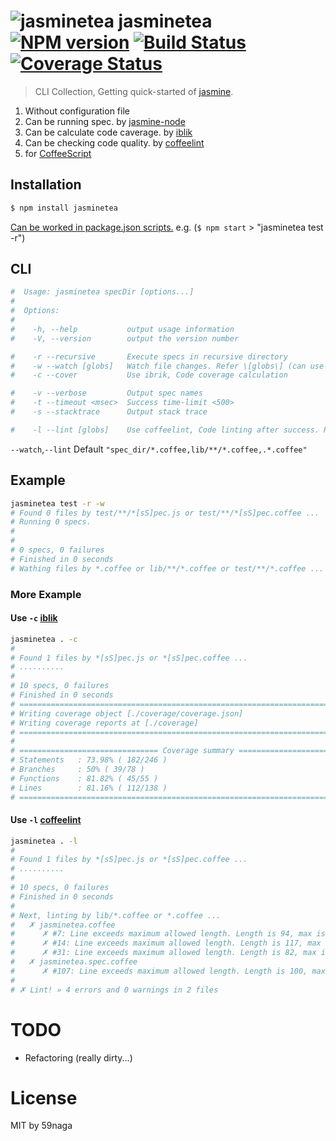 # ![jasminetea][.svg] jasminetea [![NPM version][npm-image]][npm] [![Build Status][travis-image]][travis] [![Coverage Status][coveralls-image]][coveralls]

> CLI Collection, Getting quick-started of [jasmine][d-1].

1. Without configuration file
2. Can be running spec. by [jasmine-node][d-1]
3. Can be calculate code caverage. by [iblik][d-2]
4. Can be checking code quality. by [coffeelint][d-3]
5. for [CoffeeScript][d-4]

## Installation
```bash
$ npm install jasminetea
```

[Can be worked in package.json scripts.][1] e.g. (`$ npm start` > "jasminetea test -r")

## CLI
```bash
#  Usage: jasminetea specDir [options...]
#
#  Options:
#
#    -h, --help           output usage information
#    -V, --version        output the version number

#    -r --recursive       Execute specs in recursive directory
#    -w --watch [globs]   Watch file changes. Refer \[globs\] (can use "," separator)
#    -c --cover           Use ibrik, Code coverage calculation

#    -v --verbose         Output spec names
#    -t --timeout <msec>  Success time-limit <500>
#    -s --stacktrace      Output stack trace

#    -l --lint [globs]    Use coffeelint, Code linting after success. Refer \[globs\] (can use "," separator)
```

`--watch`,`--lint` Default `"spec_dir/*.coffee,lib/**/*.coffee,.*.coffee"`

## Example
```bash
jasminetea test -r -w
# Found 0 files by test/**/*[sS]pec.js or test/**/*[sS]pec.coffee ...
# Running 0 specs.
# 
# 
# 0 specs, 0 failures
# Finished in 0 seconds
# Wathing files by *.coffee or lib/**/*.coffee or test/**/*.coffee ...
```

### More Example

#### Use `-c` [iblik][d-2]

```bash
jasminetea . -c
#
# Found 1 files by *[sS]pec.js or *[sS]pec.coffee ...
# ..........
# 
# 10 specs, 0 failures
# Finished in 0 seconds
# =============================================================================
# Writing coverage object [./coverage/coverage.json]
# Writing coverage reports at [./coverage]
# =============================================================================
# 
# =============================== Coverage summary ===============================
# Statements   : 73.98% ( 182/246 )
# Branches     : 50% ( 39/78 )
# Functions    : 81.82% ( 45/55 )
# Lines        : 81.16% ( 112/138 )
# ================================================================================
```

#### Use `-l` [coffeelint][d-3]

```bash
jasminetea . -l
# 
# Found 1 files by *[sS]pec.js or *[sS]pec.coffee ...
# ..........
# 
# 10 specs, 0 failures
# Finished in 0 seconds
# 
# Next, linting by lib/*.coffee or *.coffee ...
#   ✗ jasminetea.coffee
#      ✗ #7: Line exceeds maximum allowed length. Length is 94, max is 80.
#      ✗ #14: Line exceeds maximum allowed length. Length is 117, max is 80.
#      ✗ #31: Line exceeds maximum allowed length. Length is 82, max is 80.
#   ✗ jasminetea.spec.coffee
#      ✗ #107: Line exceeds maximum allowed length. Length is 100, max is 80.
# 
# ✗ Lint! » 4 errors and 0 warnings in 2 files
```

# TODO
* Refactoring (really dirty...)

License
=========================
MIT by 59naga

[.svg]: https://cdn.rawgit.com/59naga/jasminetea/master/.svg

[npm-image]: https://badge.fury.io/js/jasminetea.svg
[npm]: https://npmjs.org/package/jasminetea
[travis-image]: https://travis-ci.org/59naga/jasminetea.svg?branch=master
[travis]: https://travis-ci.org/59naga/jasminetea
[coveralls-image]: https://coveralls.io/repos/59naga/jasminetea/badge.svg?branch=master
[coveralls]: https://coveralls.io/r/59naga/jasminetea?branch=master

[d-1]: https://github.com/mhevery/jasmine-node
[d-2]: https://github.com/Constellation/ibrik
[d-3]: http://coffeelint.org/
[d-4]: http://coffeescript.org/

[1]: http://www.jayway.com/2014/03/28/running-scripts-with-npm/
